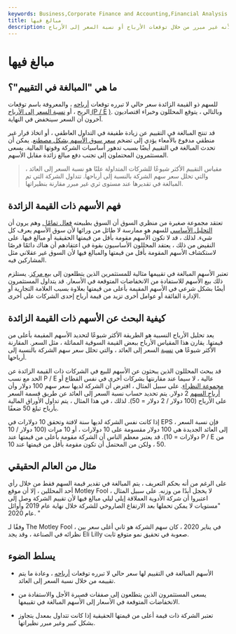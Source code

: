 ```yaml
---
keywords: Business,Corporate Finance and Accounting,Financial Analysis
title: مبالغ فيها
description: يتم تعريف الأسهم المبالغة في التقييم على أنها أسهم ذات سعر جاري يتوقع الخبراء انخفاضه لأنه غير مبرر من خلال توقعات الأرباح أو نسبة السعر إلى الأرباح.
---
```


# مبالغ فيها
## ما هي "المبالغة في التقييم"؟

للسهم ذو القيمة الزائدة سعر حالي لا تبرره توقعات [أرباحه](/earnings) ، والمعروفة باسم توقعات الربح ، أو [نسبة السعر إلى الأرباح (P / E](/price-earningsratio) [)](/price-earningsratio). وبالتالي ، يتوقع المحللون وخبراء اقتصاديون آخرون أن السعر سينخفض في النهاية.

قد تنتج المبالغة في التقييم عن زيادة طفيفة في التداول العاطفي ، أو اتخاذ قرار غير منطقي مدفوع بالأمعاء يؤدي إلى تضخم [سعر سوق الأسهم بشكل مصطنع](/market-price). يمكن أن تحدث المبالغة في التقييم أيضًا بسبب تدهور أساسيات الشركة وقوتها المالية. يسعى المستثمرون المحتملون إلى تجنب دفع مبالغ زائدة مقابل الأسهم.

> مقياس التقييم الأكثر شيوعًا للشركات المتداولة علنًا هو نسبة السعر إلى العائد ، والتي تحلل سعر سهم الشركة بالنسبة إلى أرباحها. تتداول الشركة التي تم المبالغة في تقديرها عند مستوى ثري غير مبرر مقارنة بنظيراتها.

>

## فهم الأسهم ذات القيمة الزائدة

تعتقد مجموعة صغيرة من منظري السوق أن السوق بطبيعته [فعال تمامًا .](/efficientmarkethypothesis) وهم يرون أن [التحليل الأساسي](/fundamentalanalysis) للسهم هو ممارسة لا طائل من ورائها لأن سوق الأسهم يعرف كل شيء. لذلك ، قد لا تكون الأسهم مقومة بأقل من قيمتها الحقيقية أو مبالغ فيها. على النقيض من ذلك ، يعتقد المحللون الأساسيون بقوة في اعتقادهم أن هناك دائمًا فرصًا لاستكشاف الأسهم المقومة بأقل من قيمتها والمبالغ فيها لأن السوق غير عقلاني مثل المشاركين فيه.

تعتبر الأسهم المبالغة في تقييمها مثالية للمستثمرين الذين يتطلعون إلى [بيع مركز](/shortselling). يستلزم ذلك بيع الأسهم للاستفادة من الانخفاضات المتوقعة في الأسعار. قد يتداول المستثمرون أيضًا بشكل شرعي في الأسهم المقيمة بأعلى من قيمتها بعلاوة بسبب العلامة التجارية أو الإدارة الفائقة أو عوامل أخرى تزيد من قيمة أرباح إحدى الشركات على أخرى.

## كيفية البحث عن الأسهم ذات القيمة الزائدة

يعد تحليل الأرباح النسبية هو الطريقة الأكثر شيوعًا لتحديد الأسهم المقيمة بأعلى من قيمتها. يقارن هذا المقياس الأرباح ببعض القيمة السوقية المماثلة ، مثل السعر. المقارنة الأكثر شيوعًا هي [نسبة](/price-earningsratio) السعر إلى العائد ، والتي تحلل سعر سهم الشركة بالنسبة إلى أرباحها.

قد يبحث المحللون الذين يبحثون عن الأسهم للبيع في الشركات ذات القيمة الزائدة عن الحد مع نسب P / E عالية ، لا سيما عند مقارنتها بشركات أخرى في نفس القطاع أو [مجموعة النظراء](/peer-group). على سبيل المثال ، افترض أن الشركة لديها سعر سهم 100 دولار وأن [أرباح السهم](/eps) 2 دولار. يتم تحديد حساب نسبة السعر إلى العائد عن طريق قسمة السعر على الأرباح (100 دولار / 2 دولار = 50). لذلك ، في هذا المثال ، يتم تداول الأوراق المالية بأرباح تبلغ 50 ضعفًا.

إذا كانت نفس الشركة لديها سنة لافتة وتحقق 10 دولارات في EPS ، فإن نسبة السعر إلى العائد الجديدة هي 100 دولار مقسومة على 10 دولارات ، أو 10 مرات (100 دولار / 10 دولارات = 10). قد يعتبر معظم الناس أن الشركة مقومة بأعلى من قيمتها عند P / E من 50 ، ولكن من المحتمل أن تكون مقومة بأقل من قيمتها عند 10.

## مثال من العالم الحقيقي

على الرغم من أنه بحكم التعريف ، يتم المبالغة في تقدير قيمة السهم فقط من خلال رأي أحد المحللين ، إلا أن موقع Motley Fool لا يخجل أبدًا من وزنه. على سبيل المثال ، اعتبروا أن شركة الأدوية العملاقة إيلي ليلي مبالغ فيها لأن تقييم الشركة وصل إلى "مستويات لا يمكن تحملها بعد الارتفاع الصاروخي للشركة خلال نهاية عام 2019 وأوائل عام 2020. "

وفقًا لـ The Motley Fool ، في يناير 2020 ، كان سهم الشركة هو ثاني أغلى سعر بين نظرائه في الصناعة ، وقد يجد Eli Lilly صعوبة في تحقيق نمو متوقع ثابت.

## يسلط الضوء

- الأسهم المبالغة في التقييم لها سعر حالي لا تبرره توقعات [أرباحه](/earnings) ، وعادة ما يتم تقييمه من خلال نسبة السعر إلى العائد.

- يسعى المستثمرون الذين يتطلعون إلى صفقات قصيرة الأجل والاستفادة من الانخفاضات المتوقعة في الأسعار إلى الأسهم المبالغة في تقييمها.

- تعتبر الشركة ذات قيمة أعلى من قيمتها الحقيقية إذا كانت تتداول بمعدل يتجاوز بشكل كبير وغير مبرر نظيراتها.


